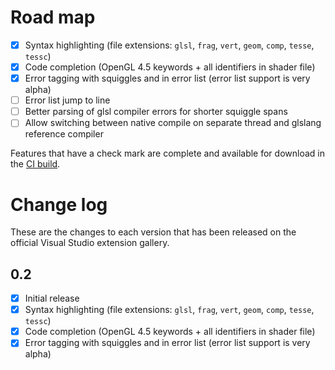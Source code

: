 # Road map
- [x] Syntax highlighting (file extensions: `glsl`, `frag`, `vert`, `geom`, `comp`, `tesse`, `tessc`)
- [x] Code completion (OpenGL 4.5 keywords + all identifiers in shader file)
- [x] Error tagging with squiggles and in error list (error list support is very alpha)
- [ ] Error list jump to line
- [ ] Better parsing of glsl compiler errors for shorter squiggle spans
- [ ] Allow switching between native compile on separate thread and glslang reference compiler

Features that have a check mark are complete and available for download in the
[CI build](http://vsixgallery.com/extension/b62242eb-0ae5-4494-b013-6158ade63816/).

# Change log
These are the changes to each version that has been released on the official Visual Studio extension gallery.

## 0.2
- [x] Initial release
- [x] Syntax highlighting (file extensions: `glsl`, `frag`, `vert`, `geom`, `comp`, `tesse`, `tessc`)
- [x] Code completion (OpenGL 4.5 keywords + all identifiers in shader file)
- [x] Error tagging with squiggles and in error list (error list support is very alpha)